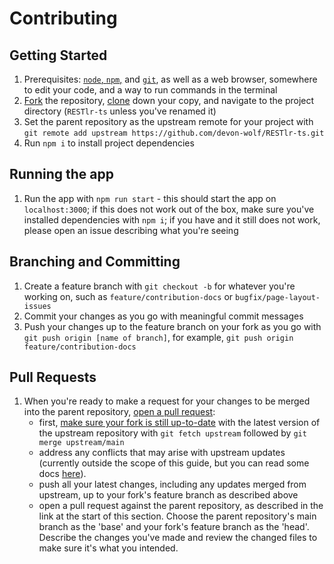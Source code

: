 # Contributing

## Getting Started

1. Prerequisites: [`node`, `npm`,](https://nodejs.org/en/download/) and [`git`](https://docs.github.com/en/get-started/quickstart/set-up-git), as well as a web browser, somewhere to edit your code, and a way to run commands in the terminal
1. [Fork](https://docs.github.com/en/get-started/quickstart/fork-a-repo) the repository, [clone](https://docs.github.com/en/get-started/quickstart/fork-a-repo#cloning-your-forked-repository) down your copy, and navigate to the project directory (`RESTlr-ts` unless you've renamed it)
1. Set the parent repository as the upstream remote for your project with `git remote add upstream https://github.com/devon-wolf/RESTlr-ts.git`
1. Run `npm i` to install project dependencies

## Running the app

1. Run the app with `npm run start` - this should start the app on `localhost:3000`; if this does not work out of the box, make sure you've installed dependencies with `npm i`; if you have and it still does not work, please open an issue describing what you're seeing

## Branching and Committing

1. Create a feature branch with `git checkout -b` for whatever you're working on, such as `feature/contribution-docs` or `bugfix/page-layout-issues`
1. Commit your changes as you go with meaningful commit messages
1. Push your changes up to the feature branch on your fork as you go with `git push origin [name of branch]`, for example, `git push origin feature/contribution-docs`

## Pull Requests

1. When you're ready to make a request for your changes to be merged into the parent repository, [open a pull request](https://docs.github.com/en/pull-requests/collaborating-with-pull-requests/proposing-changes-to-your-work-with-pull-requests/creating-a-pull-request):
   - first, [make sure your fork is still up-to-date](https://docs.github.com/en/pull-requests/collaborating-with-pull-requests/working-with-forks/syncing-a-fork#syncing-a-fork-from-the-command-line) with the latest version of the upstream repository with `git fetch upstream` followed by `git merge upstream/main`
   - address any conflicts that may arise with upstream updates (currently outside the scope of this guide, but you can read some docs [here](https://docs.github.com/en/pull-requests/collaborating-with-pull-requests/addressing-merge-conflicts/about-merge-conflicts)).
   - push all your latest changes, including any updates merged from upstream, up to your fork's feature branch as described above
   - open a pull request against the parent repository, as described in the link at the start of this section. Choose the parent repository's main branch as the 'base' and your fork's feature branch as the 'head'. Describe the changes you've made and review the changed files to make sure it's what you intended.
